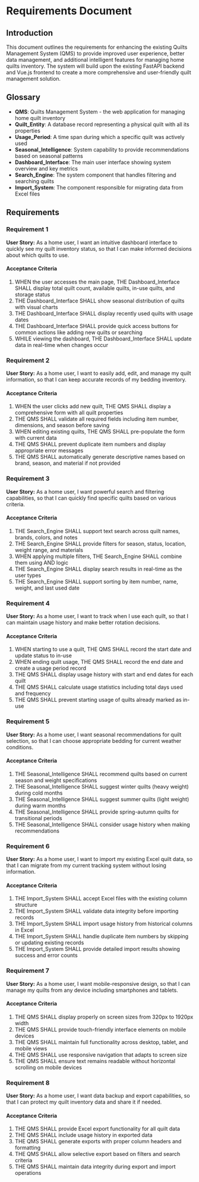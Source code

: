 # Requirements Document

## Introduction

This document outlines the requirements for enhancing the existing Quilts Management System (QMS) to provide improved user experience, better data management, and additional intelligent features for managing home quilts inventory. The system will build upon the existing FastAPI backend and Vue.js frontend to create a more comprehensive and user-friendly quilt management solution.

## Glossary

- **QMS**: Quilts Management System - the web application for managing home quilt inventory
- **Quilt_Entity**: A database record representing a physical quilt with all its properties
- **Usage_Period**: A time span during which a specific quilt was actively used
- **Seasonal_Intelligence**: System capability to provide recommendations based on seasonal patterns
- **Dashboard_Interface**: The main user interface showing system overview and key metrics
- **Search_Engine**: The system component that handles filtering and searching quilts
- **Import_System**: The component responsible for migrating data from Excel files

## Requirements

### Requirement 1

**User Story:** As a home user, I want an intuitive dashboard interface to quickly see my quilt inventory status, so that I can make informed decisions about which quilts to use.

#### Acceptance Criteria

1. WHEN the user accesses the main page, THE Dashboard_Interface SHALL display total quilt count, available quilts, in-use quilts, and storage status
2. THE Dashboard_Interface SHALL show seasonal distribution of quilts with visual charts
3. THE Dashboard_Interface SHALL display recently used quilts with usage dates
4. THE Dashboard_Interface SHALL provide quick access buttons for common actions like adding new quilts or searching
5. WHILE viewing the dashboard, THE Dashboard_Interface SHALL update data in real-time when changes occur

### Requirement 2

**User Story:** As a home user, I want to easily add, edit, and manage my quilt information, so that I can keep accurate records of my bedding inventory.

#### Acceptance Criteria

1. WHEN the user clicks add new quilt, THE QMS SHALL display a comprehensive form with all quilt properties
2. THE QMS SHALL validate all required fields including item number, dimensions, and season before saving
3. WHEN editing existing quilts, THE QMS SHALL pre-populate the form with current data
4. THE QMS SHALL prevent duplicate item numbers and display appropriate error messages
5. THE QMS SHALL automatically generate descriptive names based on brand, season, and material if not provided

### Requirement 3

**User Story:** As a home user, I want powerful search and filtering capabilities, so that I can quickly find specific quilts based on various criteria.

#### Acceptance Criteria

1. THE Search_Engine SHALL support text search across quilt names, brands, colors, and notes
2. THE Search_Engine SHALL provide filters for season, status, location, weight range, and materials
3. WHEN applying multiple filters, THE Search_Engine SHALL combine them using AND logic
4. THE Search_Engine SHALL display search results in real-time as the user types
5. THE Search_Engine SHALL support sorting by item number, name, weight, and last used date

### Requirement 4

**User Story:** As a home user, I want to track when I use each quilt, so that I can maintain usage history and make better rotation decisions.

#### Acceptance Criteria

1. WHEN starting to use a quilt, THE QMS SHALL record the start date and update status to in-use
2. WHEN ending quilt usage, THE QMS SHALL record the end date and create a usage period record
3. THE QMS SHALL display usage history with start and end dates for each quilt
4. THE QMS SHALL calculate usage statistics including total days used and frequency
5. THE QMS SHALL prevent starting usage of quilts already marked as in-use

### Requirement 5

**User Story:** As a home user, I want seasonal recommendations for quilt selection, so that I can choose appropriate bedding for current weather conditions.

#### Acceptance Criteria

1. THE Seasonal_Intelligence SHALL recommend quilts based on current season and weight specifications
2. THE Seasonal_Intelligence SHALL suggest winter quilts (heavy weight) during cold months
3. THE Seasonal_Intelligence SHALL suggest summer quilts (light weight) during warm months
4. THE Seasonal_Intelligence SHALL provide spring-autumn quilts for transitional periods
5. THE Seasonal_Intelligence SHALL consider usage history when making recommendations

### Requirement 6

**User Story:** As a home user, I want to import my existing Excel quilt data, so that I can migrate from my current tracking system without losing information.

#### Acceptance Criteria

1. THE Import_System SHALL accept Excel files with the existing column structure
2. THE Import_System SHALL validate data integrity before importing records
3. THE Import_System SHALL import usage history from historical columns in Excel
4. THE Import_System SHALL handle duplicate item numbers by skipping or updating existing records
5. THE Import_System SHALL provide detailed import results showing success and error counts

### Requirement 7

**User Story:** As a home user, I want mobile-responsive design, so that I can manage my quilts from any device including smartphones and tablets.

#### Acceptance Criteria

1. THE QMS SHALL display properly on screen sizes from 320px to 1920px width
2. THE QMS SHALL provide touch-friendly interface elements on mobile devices
3. THE QMS SHALL maintain full functionality across desktop, tablet, and mobile views
4. THE QMS SHALL use responsive navigation that adapts to screen size
5. THE QMS SHALL ensure text remains readable without horizontal scrolling on mobile devices

### Requirement 8

**User Story:** As a home user, I want data backup and export capabilities, so that I can protect my quilt inventory data and share it if needed.

#### Acceptance Criteria

1. THE QMS SHALL provide Excel export functionality for all quilt data
2. THE QMS SHALL include usage history in exported data
3. THE QMS SHALL generate exports with proper column headers and formatting
4. THE QMS SHALL allow selective export based on filters and search criteria
5. THE QMS SHALL maintain data integrity during export and import operations